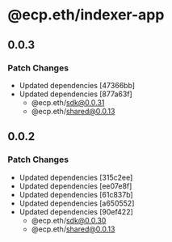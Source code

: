 # @ecp.eth/indexer-app

## 0.0.3

### Patch Changes

- Updated dependencies [47366bb]
- Updated dependencies [877a63f]
  - @ecp.eth/sdk@0.0.31
  - @ecp.eth/shared@0.0.13

## 0.0.2

### Patch Changes

- Updated dependencies [315c2ee]
- Updated dependencies [ee07e8f]
- Updated dependencies [61c837b]
- Updated dependencies [a650552]
- Updated dependencies [90ef422]
  - @ecp.eth/sdk@0.0.30
  - @ecp.eth/shared@0.0.13

